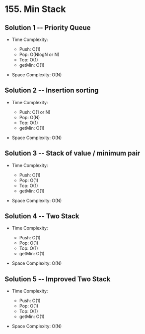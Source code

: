 # 155. Min Stack

## Solution 1 -- Priority Queue

* Time Complexity:
  * Push: O(1)
  * Pop: O(NlogN or N)
  * Top: O(1)
  * getMin: O(1)

* Space Complexity: O(N)

## Solution 2 -- Insertion sorting

* Time Complexity:
  * Push: O(1 or N)
  * Pop: O(N)
  * Top: O(1)
  * getMin: O(1)

* Space Complexity: O(N)
  
## Solution 3 -- Stack of value / minimum pair

* Time Complexity:
  * Push: O(1)
  * Pop: O(1)
  * Top: O(1)
  * getMin: O(1)

* Space Complexity: O(N)

## Solution 4 -- Two Stack

* Time Complexity:
  * Push: O(1)
  * Pop: O(1)
  * Top: O(1)
  * getMin: O(1)

* Space Complexity: O(N)

## Solution 5 -- Improved Two Stack 

* Time Complexity:
  * Push: O(1)
  * Pop: O(1)
  * Top: O(1)
  * getMin: O(1)

* Space Complexity: O(N)